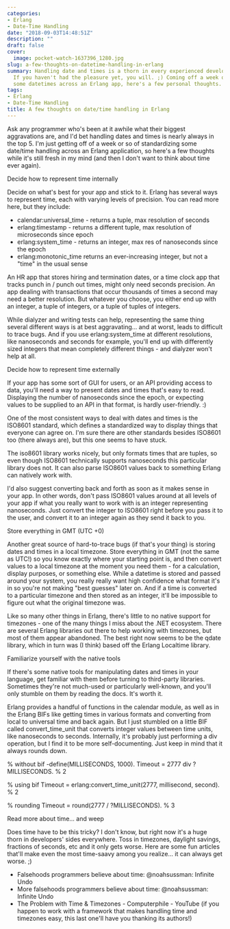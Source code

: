 ```yaml
---
categories:
- Erlang
- Date-Time Handling
date: "2018-09-03T14:48:51Z"
description: ""
draft: false
cover:
  image: pocket-watch-1637396_1280.jpg
slug: a-few-thoughts-on-datetime-handling-in-erlang
summary: Handling date and times is a thorn in every experienced developer's side.
  If you haven't had the pleasure yet, you will. ;) Coming off a week of standardizing
  some datetimes across an Erlang app, here's a few personal thoughts.
tags:
- Erlang
- Date-Time Handling
title: A few thoughts on date/time handling in Erlang
---
```



Ask any programmer who's been at it awhile what their biggest aggravations are, and I'd bet handling dates and times is nearly always in the top 5. I'm just getting off of a week or so of standardizing some date/time handling across an Erlang application, so here's a few thoughts while it's still fresh in my mind (and then I don't want to think about time ever again).


Decide how to represent time internally

Decide on what's best for your app and stick to it. Erlang has several ways to represent time, each with varying levels of precision. You can read more here, but they include:

 * calendar:universal_time - returns a tuple, max resolution of seconds
 * erlang:timestamp - returns a different tuple, max resolution of microseconds since epoch
 * erlang:system_time - returns an integer, max res of nanoseconds since the epoch
 * erlang:monotonic_time returns an ever-increasing integer, but not a "time" in the usual sense

An HR app that stores hiring and termination dates, or a time clock app that tracks punch in / punch out times, might only need seconds precision. An app dealing with transactions that occur thousands of times a second may need a better resolution. But whatever you choose, you either end up with an integer, a tuple of integers, or a tuple of tuples of integers.

While dialyzer and writing tests can help, representing the same thing several different ways is at best aggravating... and at worst, leads to difficult to trace bugs. And if you use erlang:system_time at different resolutions, like nanoseconds and seconds for example, you'll end up with differently sized integers that mean completely different things - and dialyzer won't help at all.


Decide how to represent time externally

If your app has some sort of GUI for users, or an API providing access to data, you'll need a way to present dates and times that's easy to read. Displaying the number of nanoseconds since the epoch, or expecting values to be supplied to an API in that format, is hardly user-friendly. :)

One of the most consistent ways to deal with dates and times is the ISO8601 standard, which defines a standardized way to display things that everyone can agree on. I'm sure there are other standards besides ISO8601 too (there always are), but this one seems to have stuck.

The iso8601 library works nicely, but only formats times that are tuples, so even though ISO8601 technically supports nanoseconds this particular library does not. It can also parse ISO8601 values back to something Erlang can natively work with.

I'd also suggest converting back and forth as soon as it makes sense in your app. In other words, don't pass ISO8601 values around at all levels of your app if what you really want to work with is an integer representing nanoseconds. Just convert the integer to ISO8601 right before you pass it to the user, and convert it to an integer again as they send it back to you.


Store everything in GMT (UTC +0)

Another great source of hard-to-trace bugs (if that's your thing) is storing dates and times in a local timezone. Store everything in GMT (not the same as UTC!) so you know exactly where your starting point is, and then convert values to a local timezone at the moment you need them - for a calculation, display purposes, or something else. While a datetime is stored and passed around your system, you really really want high confidence what format it's in so you're not making "best guesses" later on. And if a time is converted to a particular timezone and then stored as an integer, it'll be impossible to figure out what the original timezone was.

Like so many other things in Erlang, there's little to no native support for timezones - one of the many things I miss about the .NET ecosystem. There are several Erlang libraries out there to help working with timezones, but most of them appear abandoned. The best right now seems to be the qdate library, which in turn was (I think) based off the Erlang Localtime library.


Familiarize yourself with the native tools

If there's some native tools for manipulating dates and times in your language, get familiar with them before turning to third-party libraries. Sometimes they're not much-used or particularly well-known, and you'll only stumble on them by reading the docs. It's worth it.

Erlang provides a handful of functions in the calendar module, as well as in the Erlang BIFs like getting times in various formats and converting from local to universal time and back again. But I just stumbled on a little BIF called convert_time_unit that converts integer values between time units, like nanoseconds to seconds. Internally, it's probably just performing a div operation, but I find it to be more self-documenting. Just keep in mind that it always rounds down.

% without bif
-define(MILLISECONDS, 1000).
Timeout = 2777 div ?MILLISECONDS.       % 2

% using bif
Timeout = erlang:convert_time_unit(2777, millisecond, second).  % 2

% rounding
Timeout = round(2777 / ?MILLISECONDS).  % 3



Read more about time... and weep

Does time have to be this tricky? I don't know, but right now it's a huge thorn in developers' sides everywhere. Toss in timezones, daylight savings, fractions of seconds, etc and it only gets worse. Here are some fun articles that'll make even the most time-saavy among you realize... it can always get worse. ;)

 * Falsehoods programmers believe about time: @noahsussman: Infinite Undo
 * More falsehoods programmers believe about time: @noahsussman: Infinite Undo
 * The Problem with Time & Timezones - Computerphile - YouTube
   (if you happen to work with a framework that makes handling time and timezones easy, this last one'll have you thanking its authors!)
